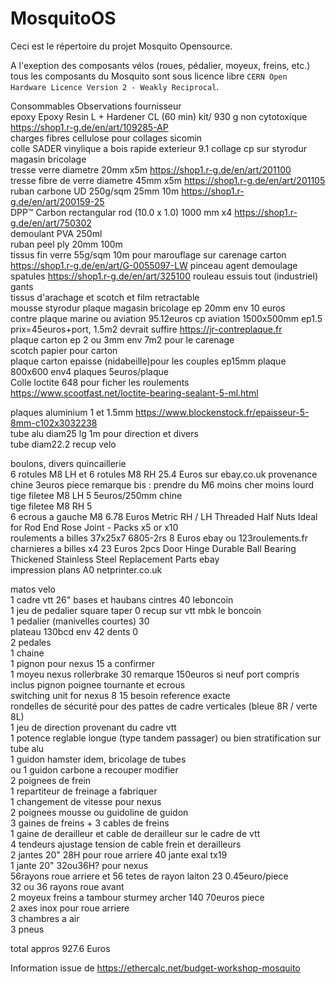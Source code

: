# MosquitoOS

Ceci est le répertoire du projet Mosquito Opensource.


A l'exeption des composants vélos (roues, pédalier, moyeux, freins, etc.) tous les composants du Mosquito sont sous licence libre `CERN Open Hardware Licence Version 2 - Weakly Reciprocal`.

Consommables		                    Observations	                                                    fournisseur			
epoxy		                            Epoxy Resin L + Hardener CL (60 min) kit/ 930 g non cytotoxique	    https://shop1.r-g.de/en/art/109285-AP		
charges fibres cellulose pour collages	                        		                                    sicomin			
colle SADER vinylique a bois rapide exterieur	9.1	collage cp sur styrodur	magasin bricolage			
tresse verre diametre 20mm x5m			                                                                    https://shop1.r-g.de/en/art/201100			
tresse fibre de verre diametre 45mm x5m			                                                            https://shop1.r-g.de/en/art/201105
ruban carbone UD 250g/sqm 25mm 10m			                                                                https://shop1.r-g.de/en/art/200159-25			
DPP™ Carbon rectangular rod (10.0 x 1.0) 1000 mm x4	                                                        https://shop1.r-g.de/en/art/750302					
demoulant PVA 250ml 						
ruban peel ply 20mm 100m						
tissus fin verre 55g/sqm 10m		    pour marouflage sur carenage carton	                                https://shop1.r-g.de/en/art/G-0055097-LW
pinceau agent demoulage						
spatules			                                                                                        https://shop1.r-g.de/en/art/325100
rouleau essuis tout (industriel)						
gants 					
tissus d'arachage et scotch et film retractable						
mousse styrodur		                    plaque magasin bricolage ep 20mm env 10 euros				
contre plaque marine ou aviation	    95.12euros	cp aviation 1500x500mm ep1.5 prix=45euros+port, 1.5m2 devrait suffire	https://jr-contreplaque.fr			
plaque carton ep 2 ou 3mm		        env 7m2 pour le carenage				
scotch papier pour carton						
plaque carton epaisse (nidabeille)pour les couples		ep15mm plaque 800x600 env4 plaques 5euros/plaque	
Colle loctite 648 pour ficher les roulements								https://www.scootfast.net/loctite-bearing-sealant-5-ml.html

plaques aluminium 1 et 1.5mm			https://www.blockenstock.fr/epaisseur-5-8mm-c102x3032238			
tube alu diam25 lg 1m		            pour direction et divers				
tube diam22.2	                        recup velo				

boulons, divers quincaillerie						
6 rotules M8 LH et 6 rotules M8 RH	25.4 Euros sur ebay.co.uk provenance chine 3euros piece	remarque bis : prendre du M6 moins cher moins lourd			
tige filetee M8 LH	5	                5euros/250mm chine				
tige filetee M8 RH	5					
6 ecrous a gauche M8	                6.78 Euros Metric RH / LH Threaded Half Nuts Ideal for Rod End Rose Joint - Packs x5 or x10			
roulements a billes 37x25x7 6805-2rs	8 Euros	ebay ou 123roulements.fr			
charnieres a billes x4	                23 Euros	2pcs Door Hinge Durable Ball Bearing Thickened Stainless Steel Replacement Parts	ebay			
impression plans A0	                    netprinter.co.uk			
						
matos velo						
1 cadre vtt 26" bases et haubans cintres	40	leboncoin				
1 jeu de pedalier square taper	0	recup sur vtt mbk le boncoin				
1 pedalier (manivelles courtes) 	30					
plateau 130bcd env 42 dents	0					
2 pedales						
1 chaine						
1 pignon pour nexus	15	a confirmer				
1 moyeu nexus rollerbrake	30	remarque 150euros si neuf port compris inclus pignon poignee tournante et ecrous				
switching unit for nexus 8 	15	besoin reference exacte				
rondelles de sécurité pour des pattes de cadre verticales (bleue 8R / verte 8L)						
1 jeu de direction		provenant du cadre vtt 				
1 potence reglable longue (type tandem passager)		ou bien stratification sur tube alu				
1 guidon hamster		idem, bricolage de tubes				
ou 1 guidon carbone a recouper modifier						
2 poignees de frein 						
1 repartiteur de freinage		a fabriquer				
1 changement de vitesse pour nexus						
2 poignees mousse ou guidoline de guidon						
3 gaines de freins + 3 cables de freins 						
1 gaine de derailleur et cable de derailleur		sur le cadre de vtt				
4 tendeurs ajustage tension de cable frein et derailleurs						
2 jantes 20" 28H pour roue arriere	40	jante exal tx19				
1 jante 20" 32ou36H? pour nexus						
56rayons roue arriere et 56 tetes de rayon laiton	23	0.45euro/piece				
32 ou 36 rayons roue avant						
2 moyeux freins a tambour sturmey archer	140	70euros piece				
2 axes inox pour roue arriere 						
3 chambres a air						
3 pneus						
						
total appros	927.6 Euros					

Information issue de https://ethercalc.net/budget-workshop-mosquito		
